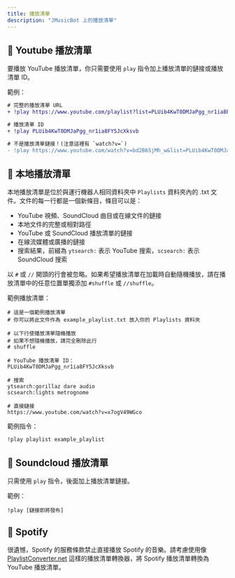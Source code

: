 ```yaml
---
title: 播放清單
description: "JMusicBot 上的播放清單"
---
```


## 📃 Youtube 播放清單
要播放 YouTube 播放清單，你只需要使用 `play` 指令加上播放清單的鏈接或播放清單 ID。

範例：
```diff
# 完整的播放清單 URL
+ !play https://www.youtube.com/playlist?list=PLUib4KwT0DMJaPgg_nr1ia8FY5JcXksvb

# 播放清單 ID
+ !play PLUib4KwT0DMJaPgg_nr1ia8FY5JcXksvb

# 不是播放清單鏈接！(注意這裡有 `watch?v=`)
- !play https://www.youtube.com/watch?v=bd2B6SjMh_w&list=PLUib4KwT0DMJaPgg_nr1ia8FY5JcXksvb&index=4
```


## 📃 本地播放清單
本地播放清單是位於與運行機器人相同資料夾中 `Playlists` 資料夾內的 .txt 文件。文件的每一行都是一個新條目，條目可以是：
* YouTube 視頻、SoundCloud 曲目或在線文件的鏈接
* 本地文件的完整或相對路徑
* YouTube 或 SoundCloud 播放清單的鏈接
* 在線流媒體或廣播的鏈接
* 搜索結果，前綴為 `ytsearch:` 表示 YouTube 搜索，`scsearch:` 表示 SoundCloud 搜索

以 `#` 或 `//` 開頭的行會被忽略。如果希望播放清單在加載時自動隨機播放，請在播放清單中的任意位置單獨添加 `#shuffle` 或 `//shuffle`。

範例播放清單：
```
# 這是一個範例播放清單
# 你可以將此文件作為 example_playlist.txt 放入你的 Playlists 資料夾

# 以下行使播放清單隨機播放
# 如果不想隨機播放，請完全刪除此行
# shuffle

# YouTube 播放清單 ID：
PLUib4KwT0DMJaPgg_nr1ia8FY5JcXksvb

# 搜索
ytsearch:gorillaz dare audio
scsearch:lights metrognome

# 直接鏈接
https://www.youtube.com/watch?v=x7ogV49WGco
```
範例指令：
```
!play playlist example_playlist
```


## 📃 Soundcloud 播放清單
只需使用 `play` 指令，後面加上播放清單鏈接。

範例：
```
!play [鏈接即將發布]
```


## 📃 Spotify
很遺憾，Spotify 的服務條款禁止直接播放 Spotify 的音樂。請考慮使用像 [PlaylistConverter.net](http://www.playlist-converter.net/) 這樣的播放清單轉換器，將 Spotify 播放清單轉換為 YouTube 播放清單。
